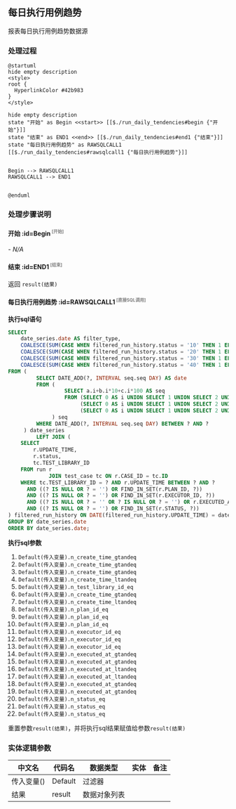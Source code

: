 ## 每日执行用例趋势 <!-- {docsify-ignore-all} -->

   报表每日执行用例趋势数据源

### 处理过程

```plantuml
@startuml
hide empty description
<style>
root {
  HyperlinkColor #42b983
}
</style>

hide empty description
state "开始" as Begin <<start>> [[$./run_daily_tendencies#begin {"开始"}]]
state "结束" as END1 <<end>> [[$./run_daily_tendencies#end1 {"结束"}]]
state "每日执行用例趋势" as RAWSQLCALL1  [[$./run_daily_tendencies#rawsqlcall1 {"每日执行用例趋势"}]]


Begin --> RAWSQLCALL1
RAWSQLCALL1 --> END1


@enduml
```


### 处理步骤说明

#### 开始 :id=Begin<sup class="footnote-symbol"> <font color=gray size=1>[开始]</font></sup>



*- N/A*
#### 结束 :id=END1<sup class="footnote-symbol"> <font color=gray size=1>[结束]</font></sup>



返回 `result(结果)`

#### 每日执行用例趋势 :id=RAWSQLCALL1<sup class="footnote-symbol"> <font color=gray size=1>[直接SQL调用]</font></sup>



<p class="panel-title"><b>执行sql语句</b></p>

```sql
SELECT
    date_series.date AS filter_type,
    COALESCE(SUM(CASE WHEN filtered_run_history.status = '10' THEN 1 ELSE 0 END), 0) AS count1, -- 通过
    COALESCE(SUM(CASE WHEN filtered_run_history.status = '20' THEN 1 ELSE 0 END), 0) AS count2, -- 受阻
    COALESCE(SUM(CASE WHEN filtered_run_history.status = '30' THEN 1 ELSE 0 END), 0) AS count3, -- 失败
    COALESCE(SUM(CASE WHEN filtered_run_history.status = '40' THEN 1 ELSE 0 END), 0) AS count4  -- 跳过
FROM (
         SELECT DATE_ADD(?, INTERVAL seq.seq DAY) AS date
         FROM (
                  SELECT a.i+b.i*10+c.i*100 AS seq
                  FROM (SELECT 0 AS i UNION SELECT 1 UNION SELECT 2 UNION SELECT 3 UNION SELECT 4 UNION SELECT 5 UNION SELECT 6 UNION SELECT 7 UNION SELECT 8 UNION SELECT 9) a,
                       (SELECT 0 AS i UNION SELECT 1 UNION SELECT 2 UNION SELECT 3 UNION SELECT 4 UNION SELECT 5 UNION SELECT 6 UNION SELECT 7 UNION SELECT 8 UNION SELECT 9) b,
                       (SELECT 0 AS i UNION SELECT 1 UNION SELECT 2 UNION SELECT 3 UNION SELECT 4 UNION SELECT 5 UNION SELECT 6 UNION SELECT 7 UNION SELECT 8 UNION SELECT 9) c
              ) seq
         WHERE DATE_ADD(?, INTERVAL seq.seq DAY) BETWEEN ? AND ?
     ) date_series
         LEFT JOIN (
    SELECT
        r.UPDATE_TIME,
        r.status,
        tc.TEST_LIBRARY_ID
    FROM run r
             JOIN test_case tc ON r.CASE_ID = tc.ID
    WHERE tc.TEST_LIBRARY_ID = ? AND r.UPDATE_TIME BETWEEN ? AND ?
      AND ((? IS NULL OR ? = '') OR FIND_IN_SET(r.PLAN_ID, ?))
      AND ((? IS NULL OR ? = '') OR FIND_IN_SET(r.EXECUTOR_ID, ?))
      AND ((? IS NULL OR ? = '' OR ? IS NULL OR ? = '') OR r.EXECUTED_AT BETWEEN ? and ? )
      AND ((? IS NULL OR ? = '') OR FIND_IN_SET(r.STATUS, ?))
) filtered_run_history ON DATE(filtered_run_history.UPDATE_TIME) = date_series.date
GROUP BY date_series.date
ORDER BY date_series.date;

```

<p class="panel-title"><b>执行sql参数</b></p>

1. `Default(传入变量).n_create_time_gtandeq`
2. `Default(传入变量).n_create_time_gtandeq`
3. `Default(传入变量).n_create_time_gtandeq`
4. `Default(传入变量).n_create_time_ltandeq`
5. `Default(传入变量).n_test_library_id_eq`
6. `Default(传入变量).n_create_time_gtandeq`
7. `Default(传入变量).n_create_time_ltandeq`
8. `Default(传入变量).n_plan_id_eq`
9. `Default(传入变量).n_plan_id_eq`
10. `Default(传入变量).n_plan_id_eq`
11. `Default(传入变量).n_executor_id_eq`
12. `Default(传入变量).n_executor_id_eq`
13. `Default(传入变量).n_executor_id_eq`
14. `Default(传入变量).n_executed_at_gtandeq`
15. `Default(传入变量).n_executed_at_gtandeq`
16. `Default(传入变量).n_executed_at_ltandeq`
17. `Default(传入变量).n_executed_at_ltandeq`
18. `Default(传入变量).n_executed_at_gtandeq`
19. `Default(传入变量).n_executed_at_gtandeq`
20. `Default(传入变量).n_status_eq`
21. `Default(传入变量).n_status_eq`
22. `Default(传入变量).n_status_eq`

重置参数`result(结果)`，并将执行sql结果赋值给参数`result(结果)`



### 实体逻辑参数

|    中文名   |    代码名    |  数据类型    |  实体   |备注 |
| --------| --------| -------- | -------- | --------   |
|传入变量(<i class="fa fa-check"/></i>)|Default|过滤器|||
|结果|result|数据对象列表|||
